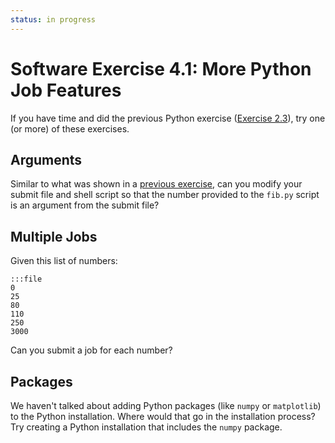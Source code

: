 ```yaml
---
status: in progress
---
```


<style type="text/css"> pre em { font-style: normal; background-color: yellow; } pre strong { font-style: normal; font-weight: bold; color: #008; } </style>

Software Exercise 4.1: More Python Job Features
===========================================

If you have time and  did the previous Python exercise ([Exercise 2.3](../part2-ex3-python)), try one (or more) of these exercises. 

Arguments
---------

Similar to what was shown in a [previous exercise](../part1-ex3-arguments), 
can you modify your submit file and shell script so that the number provided to the `fib.py` script is an argument from the submit file? 

Multiple Jobs
-------------

Given this list of numbers:

	:::file
	0
	25
	80
	110
	250
	3000

Can you submit a job for each number? 

Packages
--------

We haven't talked about adding Python packages (like `numpy` or `matplotlib`) to the Python installation. Where would that go in the installation process? Try creating a Python installation that includes the `numpy` package. 
